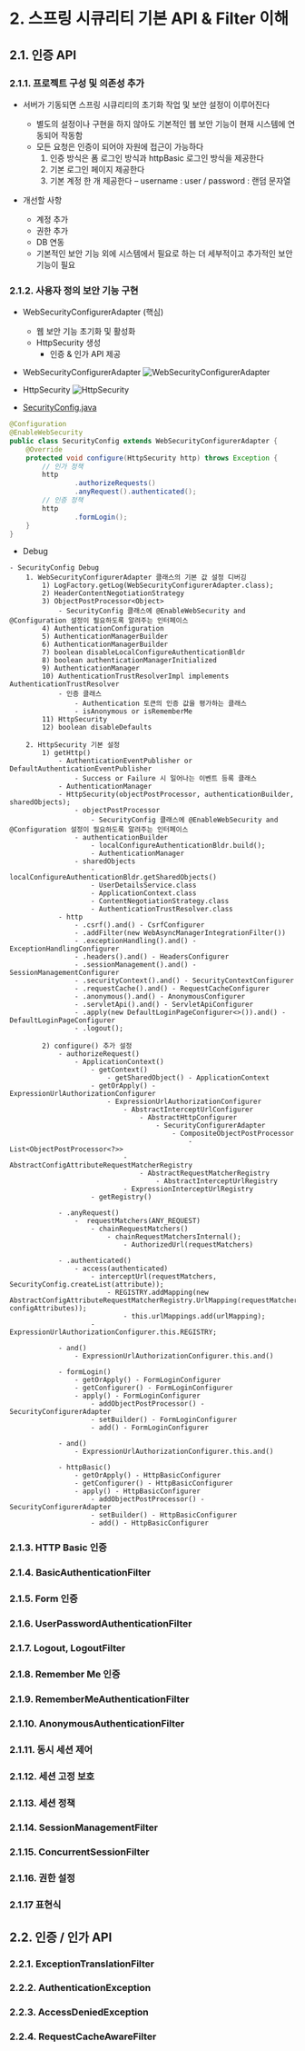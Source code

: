 # 2. 스프링 시큐리티 기본 API & Filter 이해

## 2.1. 인증 API

### 2.1.1. 프로젝트 구성 및 의존성 추가 

- 서버가 기동되면 스프링 시큐리티의 초기화 작업 및 보안 설정이 이루어진다
    - 별도의 설정이나 구현을 하지 않아도 기본적인 웹 보안 기능이 현재 시스템에 연동되어 작동함
    - 모든 요청은 인증이 되어야 자원에 접근이 가능하다
        1. 인증 방식은 폼 로그인 방식과 httpBasic 로그인 방식을 제공한다
        2. 기본 로그인 페이지 제공한다
        3. 기본 계정 한 개 제공한다 – username : user / password : 랜덤 문자열

- 개선할 사항
    - 계정 추가
    - 권한 추가
    - DB 연동
    - 기본적인 보안 기능 외에 시스템에서 필요로 하는 더 세부적이고 추가적인 보안기능이 필요

### 2.1.2. 사용자 정의 보안 기능 구현

- WebSecurityConfigurerAdapter (핵심)
    - 웹 보안 기능 초기화 및 활성화
    - HttpSecurity 생성
        - 인증 & 인가 API 제공

- WebSecurityConfigurerAdapter
![WebSecurityConfigurerAdapter](/docs/img/diagram_WebSecurityConfigurerAdapter.png "WebSecurityConfigurerAdapter")

- HttpSecurity
![HttpSecurity](/docs/img/diagram_HttpSecurity.png "HttpSecurity")

- [SecurityConfig.java](/security-basic-api/src/main/java/kr/seok/SecurityConfig.java)
```java
@Configuration
@EnableWebSecurity
public class SecurityConfig extends WebSecurityConfigurerAdapter {
    @Override
    protected void configure(HttpSecurity http) throws Exception {
        // 인가 정책
        http
                .authorizeRequests()
                .anyRequest().authenticated();
        // 인증 정책
        http
                .formLogin();
    }
}
```
- Debug
```
- SecurityConfig Debug
    1. WebSecurityConfigurerAdapter 클래스의 기본 값 설정 디버깅
        1) LogFactory.getLog(WebSecurityConfigurerAdapter.class);
        2) HeaderContentNegotiationStrategy
        3) ObjectPostProcessor<Object>
            - SecurityConfig 클래스에 @EnableWebSecurity and @Configuration 설정이 필요하도록 알려주는 인터페이스
        4) AuthenticationConfiguration
        5) AuthenticationManagerBuilder
        6) AuthenticationManagerBuilder
        7) boolean disableLocalConfigureAuthenticationBldr
        8) boolean authenticationManagerInitialized
        9) AuthenticationManager
        10) AuthenticationTrustResolverImpl implements AuthenticationTrustResolver
            - 인증 클래스
                - Authentication 토큰의 인증 값을 평가하는 클래스
                - isAnonymous or isRememberMe
        11) HttpSecurity
        12) boolean disableDefaults
        
    2. HttpSecurity 기본 설정
        1) getHttp()
            - AuthenticationEventPublisher or DefaultAuthenticationEventPublisher
                - Success or Failure 시 일어나는 이벤트 등록 클래스
            - AuthenticationManager
            - HttpSecurity(objectPostProcessor, authenticationBuilder, sharedObjects);
                - objectPostProcessor
                    - SecurityConfig 클래스에 @EnableWebSecurity and @Configuration 설정이 필요하도록 알려주는 인터페이스
                - authenticationBuilder
                    - localConfigureAuthenticationBldr.build();
                    - AuthenticationManager
                - sharedObjects
                    - localConfigureAuthenticationBldr.getSharedObjects()
                    - UserDetailsService.class
                    - ApplicationContext.class
                    - ContentNegotiationStrategy.class
                    - AuthenticationTrustResolver.class
            - http
                - .csrf().and() - CsrfConfigurer
                - .addFilter(new WebAsyncManagerIntegrationFilter())
                - .exceptionHandling().and() - ExceptionHandlingConfigurer
                - .headers().and() - HeadersConfigurer
                - .sessionManagement().and() - SessionManagementConfigurer
                - .securityContext().and() - SecurityContextConfigurer
                - .requestCache().and() - RequestCacheConfigurer
                - .anonymous().and() - AnonymousConfigurer
                - .servletApi().and() - ServletApiConfigurer
                - .apply(new DefaultLoginPageConfigurer<>()).and() - DefaultLoginPageConfigurer
                - .logout();
                
        2) configure() 추가 설정
            - authorizeRequest()
                - ApplicationContext()
                    - getContext()
                        - getSharedObject() - ApplicationContext
                    - getOrApply() - ExpressionUrlAuthorizationConfigurer
                        - ExpressionUrlAuthorizationConfigurer
                            - AbstractInterceptUrlConfigurer
                                - AbstractHttpConfigurer
                                    - SecurityConfigurerAdapter
                                        - CompositeObjectPostProcessor
                                            - List<ObjectPostProcessor<?>>
                            - AbstractConfigAttributeRequestMatcherRegistry
                                - AbstractRequestMatcherRegistry
                                    - AbstractInterceptUrlRegistry
                            - ExpressionInterceptUrlRegistry
                    - getRegistry()
    
            - .anyRequest()
                -  requestMatchers(ANY_REQUEST)
                    - chainRequestMatchers()
                        - chainRequestMatchersInternal();
                            - AuthorizedUrl(requestMatchers)
    
            - .authenticated()
                - access(authenticated)
                    - interceptUrl(requestMatchers, SecurityConfig.createList(attribute));
                        - REGISTRY.addMapping(new AbstractConfigAttributeRequestMatcherRegistry.UrlMapping(requestMatcher, configAttributes));
                            - this.urlMappings.add(urlMapping);
                    - ExpressionUrlAuthorizationConfigurer.this.REGISTRY;
                    
            - and()
                - ExpressionUrlAuthorizationConfigurer.this.and()
    
            - formLogin()
                - getOrApply() - FormLoginConfigurer
                - getConfigurer() - FormLoginConfigurer
                - apply() - FormLoginConfigurer
                    - addObjectPostProcessor() - SecurityConfigurerAdapter
                    - setBuilder() - FormLoginConfigurer
                    - add() - FormLoginConfigurer
    
            - and()
                - ExpressionUrlAuthorizationConfigurer.this.and()
    
            - httpBasic()
                - getOrApply() - HttpBasicConfigurer
                - getConfigurer() - HttpBasicConfigurer
                - apply() - HttpBasicConfigurer
                    - addObjectPostProcessor() - SecurityConfigurerAdapter
                    - setBuilder() - HttpBasicConfigurer
                    - add() - HttpBasicConfigurer
```

### 2.1.3. HTTP Basic 인증

### 2.1.4. BasicAuthenticationFilter

### 2.1.5. Form 인증

### 2.1.6. UserPasswordAuthenticationFilter

### 2.1.7. Logout, LogoutFilter

### 2.1.8. Remember Me 인증

### 2.1.9. RememberMeAuthenticationFilter

### 2.1.10. AnonymousAuthenticationFilter

### 2.1.11. 동시 세션 제어

### 2.1.12. 세션 고정 보호

### 2.1.13. 세션 정책

### 2.1.14. SessionManagementFilter

### 2.1.15. ConcurrentSessionFilter

### 2.1.16. 권한 설정

### 2.1.17 표현식

## 2.2. 인증 / 인가 API

### 2.2.1. ExceptionTranslationFilter

### 2.2.2. AuthenticationException

### 2.2.3. AccessDeniedException

### 2.2.4. RequestCacheAwareFilter